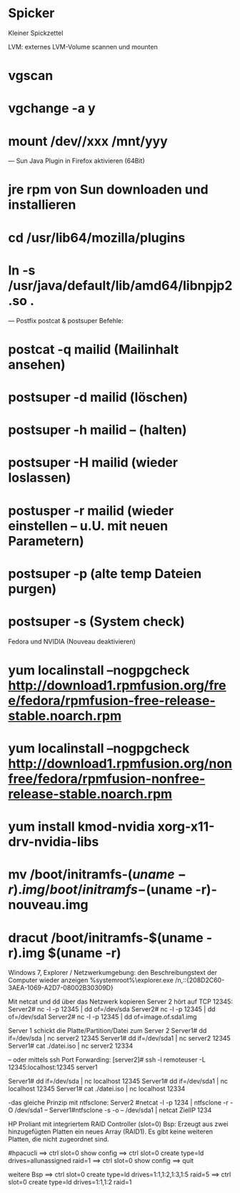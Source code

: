 # Spicker
Kleiner Spickzettel

LVM: externes LVM-Volume scannen und mounten
# vgscan
# vgchange -a y
# mount /dev/<VolGroup00>/xxx /mnt/yyy
—
Sun Java Plugin in Firefox aktivieren (64Bit)
# jre rpm von Sun downloaden und installieren
# cd /usr/lib64/mozilla/plugins
# ln -s /usr/java/default/lib/amd64/libnpjp2.so .
—
Postfix postcat & postsuper Befehle:
# postcat -q mailid (Mailinhalt ansehen)
# postsuper -d mailid  (löschen)
# postsuper -h mailid – (halten)
# postsuper -H mailid (wieder loslassen)
# postusper -r mailid (wieder einstellen – u.U. mit neuen Parametern)
# postsuper -p (alte temp Dateien purgen)
# postsuper -s (System check)

Fedora und NVIDIA (Nouveau deaktivieren)
# yum localinstall –nogpgcheck http://download1.rpmfusion.org/free/fedora/rpmfusion-free-release-stable.noarch.rpm
# yum localinstall –nogpgcheck http://download1.rpmfusion.org/nonfree/fedora/rpmfusion-nonfree-release-stable.noarch.rpm

# yum install kmod-nvidia xorg-x11-drv-nvidia-libs
# mv /boot/initramfs-$(uname -r).img /boot/initramfs-$(uname -r)-nouveau.img
# dracut /boot/initramfs-$(uname -r).img $(uname -r)

Windows 7, Explorer / Netzwerkumgebung: den Beschreibungstext der Computer wieder anzeigen
%systemroot%\explorer.exe /n,::{208D2C60-3AEA-1069-A2D7-08002B30309D}

Mit netcat und dd über das Netzwerk kopieren
Server 2 hört auf TCP 12345:
Server2# nc -l -p 12345 | dd of=/dev/sda
Server2# nc -l -p 12345 | dd of=/dev/sda1
Server2# nc -l -p 12345 | dd of=image.of.sda1.img

Server 1 schickt die Platte/Partition/Datei zum Server 2
Server1# dd if=/dev/sda  | nc server2 12345
Server1# dd if=/dev/sda1 | nc server2 12345
Server1# cat ./datei.iso | nc server2 12334

– oder mittels ssh Port Forwarding:
[server2]# ssh -l remoteuser -L 12345:localhost:12345 server1

Server1# dd if=/dev/sda  | nc localhost 12345
Server1# dd if=/dev/sda1 | nc localhost 12345
Server1# cat ./datei.iso | nc localhost 12334

-das gleiche Prinzip mit ntfsclone:
Server2 #netcat -l -p 1234 | ntfsclone -r -O /dev/sda1 –
Server1#ntfsclone -s -o – /dev/sda1 | netcat ZielIP 1234

HP Proliant mit integriertem RAID Controller (slot=0)
Bsp: Erzeugt aus zwei hinzugefügten Platten ein neues Array (RAID1). Es gibt keine weiteren Platten, die nicht zugeordnet sind.

#hpacucli
==> ctrl slot=0 show config
==> ctrl slot=0 create type=ld drives=allunassigned raid=1
==> ctrl slot=0 show config
==> quit

weitere Bsp
==> ctrl slot=0 create type=ld drives=1:1,1:2,1:3,1:5 raid=5
==> ctrl slot=0 create type=ld drives=1:1,1:2 raid=1
